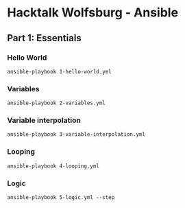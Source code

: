 # Hacktalk Wolfsburg - Ansible
## Part 1: Essentials

### Hello World

    ansible-playbook 1-hello-world.yml

### Variables

    ansible-playbook 2-variables.yml

### Variable interpolation

    ansible-playbook 3-variable-interpolation.yml

### Looping

    ansible-playbook 4-looping.yml

### Logic

    ansible-playbook 5-logic.yml --step
